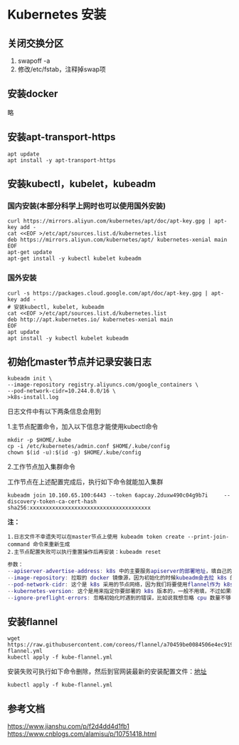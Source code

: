 # Kubernetes 安装
## 关闭交换分区
1. swapoff -a
2. 修改/etc/fstab，注释掉swap项
## 安装docker
略
## 安装apt-transport-https
```shell
apt update
apt install -y apt-transport-https
```
## 安装kubectl，kubelet，kubeadm
### 国内安装(本部分科学上网时也可以使用国外安装)
```shell
curl https://mirrors.aliyun.com/kubernetes/apt/doc/apt-key.gpg | apt-key add - 
cat <<EOF >/etc/apt/sources.list.d/kubernetes.list
deb https://mirrors.aliyun.com/kubernetes/apt/ kubernetes-xenial main
EOF  
apt-get update
apt-get install -y kubectl kubelet kubeadm 
```
### 国外安装

```shell
curl -s https://packages.cloud.google.com/apt/doc/apt-key.gpg | apt-key add -
# 安装kubectl, kubelet, kubeadm
cat <<EOF >/etc/apt/sources.list.d/kubernetes.list
deb http://apt.kubernetes.io/ kubernetes-xenial main
EOF
apt update
apt install -y kubectl kubelet kubeadm
```
## 初始化master节点并记录安装日志
```shell
kubeadm init \
--image-repository registry.aliyuncs.com/google_containers \
--pod-network-cidr=10.244.0.0/16 \
>k8s-install.log
```
日志文件中有以下两条信息会用到

1.主节点配置命令，加入以下信息才能使用kubectl命令
```shell
mkdir -p $HOME/.kube
cp -i /etc/kubernetes/admin.conf $HOME/.kube/config
chown $(id -u):$(id -g) $HOME/.kube/config
```
2.工作节点加入集群命令

工作节点在上述配置完成后，执行如下命令就能加入集群
```
kubeadm join 10.160.65.100:6443 --token 6apcay.2duxw490c04g9b7i     --discovery-token-ca-cert-hash sha256:xxxxxxxxxxxxxxxxxxxxxxxxxxxxxxxxxxxxxx
```
**注：**
```
1.日志文件不幸遗失可以在master节点上使用 kubeadm token create --print-join-command 命令来重新生成
2.主节点配置失败可以执行重置操作后再安装：kubeadm reset
```

```m
参数：
--apiserver-advertise-address: k8s 中的主要服务apiserver的部署地址，填自己的管理节点 ip
--image-repository: 拉取的 docker 镜像源，因为初始化的时候kubeadm会去拉 k8s 的很多组件来进行部署，所以需要指定国内镜像源，下不然会拉取不到镜像。
--pod-network-cidr: 这个是 k8s 采用的节点网络，因为我们将要使用flannel作为 k8s 的网络，所以这里填10.244.0.0/16就好
--kubernetes-version: 这个是用来指定你要部署的 k8s 版本的，一般不用填，不过如果初始化过程中出现了因为版本不对导致的安装错误的话，可以用这个参数手动指定。
--ignore-preflight-errors: 忽略初始化时遇到的错误，比如说我想忽略 cpu 数量不够 2 核引起的错误，就可以用--ignore-preflight-errors=CpuNum。错误名称在初始化错误时会给出来。
```
## 安装flannel
```
wget https://raw.githubusercontent.com/coreos/flannel/a70459be0084506e4ec919aa1c114638878db11b/Documentation/kube-flannel.yml
kubectl apply -f kube-flannel.yml
```
安装失败可执行如下命令删除，然后到官网装最新的安装配置文件：[地址](https://github.com/coreos/flannel)
```shell
kubectl apply -f kube-flannel.yml
```
## 参考文档
https://www.jianshu.com/p/f2d4dd4d1fb1
https://www.cnblogs.com/alamisu/p/10751418.html